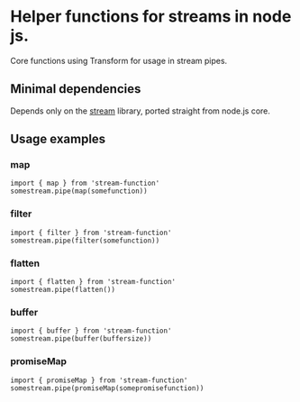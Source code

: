 # Helper functions for streams in node js.

Core functions using Transform for usage in stream pipes.

## Minimal dependencies

Depends only on the [stream](https://www.npmjs.com/package/stream) library, ported straight from node.js core.

## Usage examples

### map

```
import { map } from 'stream-function'
somestream.pipe(map(somefunction))
```

### filter

```
import { filter } from 'stream-function'
somestream.pipe(filter(somefunction))
```

### flatten

```
import { flatten } from 'stream-function'
somestream.pipe(flatten())
```

### buffer

```
import { buffer } from 'stream-function'
somestream.pipe(buffer(buffersize))
```

### promiseMap

```
import { promiseMap } from 'stream-function'
somestream.pipe(promiseMap(somepromisefunction))
```
